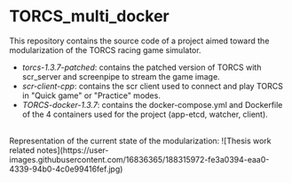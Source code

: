 # TORCS_multi_docker
This repository contains the source code of a project aimed toward the modularization of the TORCS racing game simulator. 
* *torcs-1.3.7-patched*: contains the patched version of TORCS with scr_server and screenpipe to stream the game image.
* *scr-client-cpp*: contains the scr client used to connect and play TORCS in "Quick game" or "Practice" modes.
* *TORCS-docker-1.3.7*: contains the docker-compose.yml and Dockerfile of the 4 containers used for the project (app-etcd, watcher, client). 
<br/>
Representation of the current state of the modularization:
![Thesis work related notes](https://user-images.githubusercontent.com/16836365/188315972-fe3a0394-eaa0-4339-94b0-4c0e99416fef.jpg)
